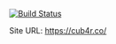 [![Build Status](https://travis-ci.org/cubarco/cubarco.github.io.svg?branch=source)](https://travis-ci.org/cubarco/cubarco.github.io)

Site URL: https://cub4r.co/
